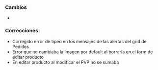 <h3>Cambios</h3>
<ul>
    <li></li>
</ul>
<h3>Correcciones:</h3>
<ul>
    <li>Corregido error de tipeo en los mensajes de las alertas del grid de Pedidos</li>
    <li>Error que no cambiaba la imagen por default al borrarla en el form de editar producto</li>
    <li>En editar producto al modificar el PVP no se sumaba</li>
</ul>